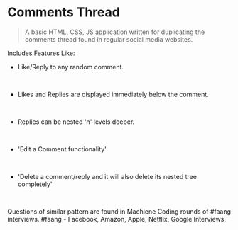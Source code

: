# Comments Thread

> A basic HTML, CSS, JS application written for duplicating the comments thread found in regular social media websites.

Includes Features Like:
<br />

- Like/Reply to any random comment.
<br />

- Likes and Replies are displayed immediately below the comment.
<br />

- Replies can be nested 'n' levels deeper.
<br />

- 'Edit a Comment functionality'
<br />

- 'Delete a comment/reply and it will also delete its nested tree completely'
<br />

Questions of similar pattern are found in Machiene Coding rounds of #faang interviews.
#faang - Facebook, Amazon, Apple, Netflix, Google Interviews.